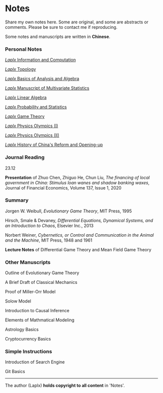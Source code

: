 # Notes

Share my own notes here. Some are original, and some are abstracts or comments. Please be sure to contact me if reproducing.

Some notes and manuscripts are written in **Chinese**.

### Personal Notes

[*Laplx* Information and Computation](note/info_compu.pdf)

[*Laplx* Topology](note/topology.pdf)

[*Laplx* Basics of Analysis and Algebra](note/anal.pdf)

[*Laplx* Manuscript of Multivariate Statistics](note/multistat_o.pdf)

[*Laplx* Linear Algebra](note/la.pdf)

[*Laplx* Probability and Statistics](note/probstat.pdf)

[*Laplx* Game Theory](note/game.pdf)

[*Laplx* Physics Olympics (I)](note/phy-1.pdf)

[*Laplx* Physics Olympics (II)](note/phy-2.pdf)

[*Laplx* History of China's Reform and Opening-up](note/china_reform.pdf)

### Journal Reading

23.12

**Presentation** of Zhuo Chen, Zhiguo He, Chun Liu, *The financing of local government in China: Stimulus loan wanes and shadow banking waxes*, Journal of Financial Economics, Volume 137, Issue 1, 2020

### Summary

Jorgen W. Weibull, *Evolutionary Game Theory*, MIT Press, 1995 

Hirsch, Smale & Devaney, *Differential Equations, Dynamical Systems, and an Introduction to Chaos*,  Elsevier Inc., 2013

Norbert Weiner, *Cybernetics, or Control and Communication in the Animal and the Machine*, MIT Press, 1948 and 1961

**Lecture Notes** of Differential Game Theory and Mean Field Game Theory

### Other Manuscripts

Outline of Evolutionary Game Theory

A Brief Draft of Classical Mechanics

Proof of Miller-Orr Model

Solow Model

Introduction to Causal Inference

Elements of Mathmatical Modeling

Astrology Basics

Cryptocurrency Basics

### Simple Instructions

Introduction of Search Engine

Git Basics

---

The author (Laplx) **holds copyright to all content** in 'Notes'.